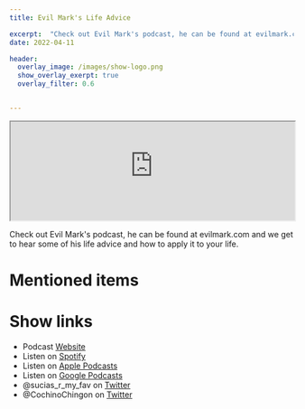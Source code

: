 ```yaml
---
title: Evil Mark's Life Advice

excerpt:  "Check out Evil Mark's podcast, he can be found at evilmark.com and we get to hear some of his life advice and how to apply it to your life."
date: 2022-04-11

header:
  overlay_image: /images/show-logo.png
  show_overlay_exerpt: true
  overlay_filter: 0.6


---
```


<iframe src="https://embed.embed.podcasts.apple.com/us/podcast/evil-marks-life-advice/id1548173787?i=1000557068313&amp;theme=dark" height='175' style='width: 100%; max-width: 660px; frameborder=0 allowtransparency=true allow='encrypted-media'></iframe> 

Check out Evil Mark's podcast, he can be found at evilmark.com and we get to hear some of his life advice and how to apply it to your life.

# Mentioned items



# Show links

* <i class='fas fa-link'></i>Podcast [ Website](https://sucias.xyz)
* <i class='fab fa-spotify'></i>Listen on [Spotify](https://open.spotify.com/show/3XjoipCU3QzeIaQAAQpBdW)
* <i class='fas fa-podcast'></i>Listen on [Apple Podcasts](https://podcasts.apple.com/us/podcast/sucias-are-my-favorite/id1548173787)
* <i class='fab fa-google-play'></i>Listen on [Google Podcasts](https://podcasts.google.com/feed/aHR0cHM6Ly9hbmNob3IuZm0vcy80MjI0YzYzYy9wb2RjYXN0L3Jzcw==)
* <i class='fab fa-twitter'></i>@sucias_r_my_fav on [Twitter](https://twitter.com/sucias_r_my_fav)
* <i class='fab fa-twitter'></i>@CochinoChingon on [Twitter](https://twitter.com/cochinochingon)
